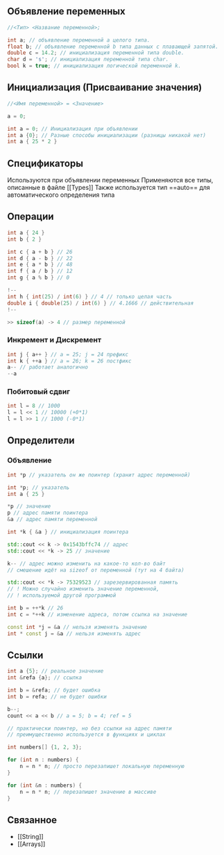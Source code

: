 ## Объявление переменных
```cpp
//<Тип> <Название переменной>;

int a; // объявление переменной a целого типа.
float b; // объявление переменной b типа данных с плавающей запятой.
double c = 14.2; // инициализация переменной типа double.
char d = 's'; // инициализация переменной типа char.
bool k = true; // инициализация логической переменной k.
```
## Инициализация (Присваивание значения)
```cpp
//<Имя переменной> = <Значение>

a = 0;

int a = 0; // Инициализация при объявлении
int a {0}; // Разные способы инициализации (разницы никакой нет)
int a { 25 * 2 }
```
## Спецификаторы
Используются при объявлении переменных
Применяются все типы, описанные в файле [[Types]]
Также используется тип ==auto== для автоматического определения типа
## Операции
```cpp
int a { 24 }
int b { 2 }

int c { a + b } // 26
int d { a - b } // 22
int e { a * b } // 48
int f { a / b } // 12
int g { a % b } // 0

!-- 
int h { int(25) / int(6) } // 4 // только целая часть
double i { double(25) / int(6) } // 4.1666 // действительная
!--

>> sizeof(a) -> 4 // размер переменной
```
### Инкремент и Дискремент
```cpp
int j { a++ } // a = 25; j = 24 префикс
int k { ++a } // a = 26; k = 26 постфикс
a-- // работает аналогично
--a
```
### Побитовый сдвиг
```cpp
int l = 8 // 1000 
l = l << 1 // 10000 (+0*1)
l = l >> 1 // 1000 (-0*1)
```
## Определители
### Объявление
```cpp
int *p // указатель он же поинтер (хранит адрес переменной)
```

```cpp
int *p; // указатель
int a { 25 }

*p // значение
p // адрес памяти поинтера
&a // адрес памяти переменной

int *k { &a } // инициализация поинтера

std::cout << k -> 0x1543bffc74 // адрес
std::cout << *k -> 25 // значение

k-- // адрес можно изменить на какое-то кол-во байт
// смешение идёт на sizeof от переменной (тут на 4 байта)

std::cout << *k -> 75329523 // зарезервированная память
// ! Можно случайно изменить значение переменной,
// ! используемой другой программой 

int b = ++*k // 26
int c = *++k // изменение адреса, потом ссылка на значение

const int *j = &a // нельзя изменять значение
int * const j = &a // нельзя изменять адрес
```
## Ссылки
```cpp
int a {5}; // реальное значение
int &refa {a}; // ссылка

int b = &refa; // будет ошибка
int b = refa; // не будет ошибки

b--;
count << a << b // a = 5; b = 4; ref = 5

// практически поинтер, но без ссылки на адрес памяти
// преимущественно используется в функциях и циклах

int numbers[] {1, 2, 3};

for (int n : numbers) {
	n = n * n; // просто перезапишет локальную переменную
}

for (int &n : numbers) {
	n = n * n; // перезапишет значение в массиве
}
```

## Связанное
- [[String]]
- [[Arrays]]